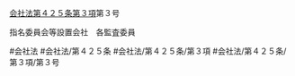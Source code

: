 [会社法第４２５条第３項](会社法＿＿＿＿第４２５条第３項)第３号

指名委員会等設置会社　各監査委員


#会社法
#会社法/第４２５条
#会社法/第４２５条/第３項
#会社法/第４２５条/第３項/第３号
